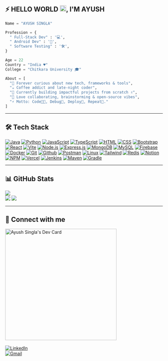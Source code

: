 ## ⚡ HELLO WORLD <img src="https://raw.githubusercontent.com/MartinHeinz/MartinHeinz/master/wave.gif" width="20px" height="20px">, I'M AYUSH 

```python
Name = "AYUSH SINGLA"

Profession = {
  " Full-Stack Dev" : '💻',
  " Android Dev" : '📱',
  " Software Testing" : '🛠️',
}

Age = 22
Country = "India ♥"
College = "Chitkara University 🎓"

About = [
  "🚀 Forever curious about new tech, frameworks & tools",
  "☕ Coffee addict and late-night coder",
  "🌱 Currently building impactful projects from scratch ✌️",
  "💬 Love collaborating, brainstorming & open-source vibes",
  "⚡ Motto: Code👨‍💻, Debug🐞, Deploy🚀, Repeat🔁."
]
```
---
## 🛠 Tech Stack

<p align="left">
  <a href="https://www.java.com" target="_blank"><img src="https://skillicons.dev/icons?i=java" alt="Java" title="Java" /></a>
  <a href="https://www.python.org/" target="_blank"><img src="https://skillicons.dev/icons?i=python" alt="Python" title="Python" /></a>
  <a href="https://developer.mozilla.org/en-US/docs/Web/JavaScript" target="_blank"><img src="https://skillicons.dev/icons?i=javascript" alt="JavaScript" title="JavaScript" /></a>
  <a href="https://www.typescriptlang.org/" target="_blank"><img src="https://skillicons.dev/icons?i=typescript" alt="TypeScript" title="TypeScript" /></a>
  <a href="https://developer.mozilla.org/en-US/docs/Web/HTML" target="_blank"><img src="https://skillicons.dev/icons?i=html" alt="HTML" title="HTML" /></a>
  <a href="https://developer.mozilla.org/en-US/docs/Web/CSS" target="_blank"><img src="https://skillicons.dev/icons?i=css" alt="CSS" title="CSS" /></a>
  <a href="https://getbootstrap.com" target="_blank"><img src="https://skillicons.dev/icons?i=bootstrap" alt="Bootstrap" title="Bootstrap" /></a>
  <a href="https://react.dev/" target="_blank"><img src="https://skillicons.dev/icons?i=react" alt="React" title="React" /></a>
  <a href="https://vite.dev/" target="_blank"><img src="https://skillicons.dev/icons?i=vite" alt="Vite" title="Vite" /></a>
  <a href="https://nodejs.org" target="_blank"><img src="https://skillicons.dev/icons?i=nodejs" alt="Node.js" title="Node.js" /></a>
  <a href="https://expressjs.com" target="_blank"><img src="https://skillicons.dev/icons?i=express" alt="Express.js" title="Express.js" /></a>
  <a href="https://www.mongodb.com/" target="_blank"><img src="https://skillicons.dev/icons?i=mongodb" alt="MongoDB" title="MongoDB" /></a>
  <a href="https://www.mysql.com/" target="_blank"><img src="https://skillicons.dev/icons?i=mysql" alt="MySQL" title="MySQL" /></a>
  <a href="https://firebase.google.com/" target="_blank"><img src="https://skillicons.dev/icons?i=firebase" alt="Firebase" title="Firebase" /></a>
  <a href="https://www.docker.com/" target="_blank"><img src="https://skillicons.dev/icons?i=docker" alt="Docker" title="Docker" /></a>
  <a href="https://git-scm.com/" target="_blank"><img src="https://skillicons.dev/icons?i=git" alt="Git" title="Git" /></a>
  <a href="https://www.github.com/" target="_blank"><img src="https://skillicons.dev/icons?i=github" alt="Github" title="Github" /></a>
  <a href="https://www.postman.com/" target="_blank"><img src="https://skillicons.dev/icons?i=postman" alt="Postman" title="Postman" /></a>
  <a href="https://www.linux.org/" target="_blank"><img src="https://skillicons.dev/icons?i=linux" alt="Linux" title="Linux" /></a>
  <a href="https://tailwindcss.com/" target="_blank"><img src="https://skillicons.dev/icons?i=tailwind" alt="Tailwind" title="TailwindCSS" /></a>
  <a href="https://redis.io/" target="_blank"><img src="https://skillicons.dev/icons?i=redis" alt="Redis" title="Redis" /></a>
  <a href="https://notion.com/" target="_blank"><img src="https://skillicons.dev/icons?i=notion" alt="Notion" title="Notion" /></a>
  <a href="https://npmjs.com/" target="_blank"><img src="https://skillicons.dev/icons?i=npm" alt="NPM" title="NPM" /></a>
  <a href="http://vercel.com/" target="_blank"><img src="https://skillicons.dev/icons?i=vercel" alt="Vercel" title="Vercel" /></a>
  <a href="https://jenkins.io/" target="_blank"><img src="https://skillicons.dev/icons?i=jenkins" alt="Jenkins" title="Jenkins" /></a>
  <a href="https://maven.apache.org/" target="_blank"><img src="https://skillicons.dev/icons?i=maven" alt="Maven" title="Maven" /></a>
  <a href="https://gradle.org/" target="_blank"><img src="https://skillicons.dev/icons?i=gradle" alt="Gradle" title="Gradle" /></a>
</p>


---

## 📊 GitHub Stats  

![](https://github-readme-stats.vercel.app/api?username=ayush1665&theme=dark&hide_border=false&include_all_commits=false&count_private=false)<br/>
![](https://nirzak-streak-stats.vercel.app/?user=ayush1665&theme=dark&hide_border=false)
![](https://github-readme-stats.vercel.app/api/top-langs/?username=ayush1665&theme=dark&hide_border=false&include_all_commits=false&count_private=false&layout=compact)

---
## 🔗 Connect with me
<p align="left">
  <a href="https://app.daily.dev/ayush1665"><img src="https://api.daily.dev/devcards/v2/QfvmaiCRpQ7ZuTQDQXQgY.png?type=default&r=p37" width="356" alt="Ayush Singla's Dev Card"/></a>
  <br><br><a href="https://www.linkedin.com/in/ayush1665" target="_blank">
  <img src="https://img.shields.io/badge/LinkedIn-Ayush-0077B5?style=for-the-badge&logo=linkedin&logoColor=white" alt="LinkedIn" />
</a>
  <br>
  <a href="mailto:ayush.work65@gmail.com">
  <img src="https://img.shields.io/badge/Gmail-ayush.work65-D14836?style=for-the-badge&logo=gmail&logoColor=white" alt="Gmail"/></a>
  
</p>
